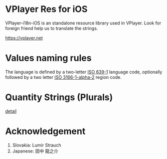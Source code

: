 
VPlayer Res for iOS
===================
VPlayer-i18n-iOS is an standalone resource library used in VPlayer. Look for foreign friend help us to translate the strings.

https://vplayer.net

Values naming rules
===================
The language is defined by a two-letter [ISO 639-1][1] language code,
optionally followed by a two letter [ISO 3166-1-alpha-2][2] region code.

Quantity Strings (Plurals)
=========================
[detail][3]

Acknowledgement
===============
1. Slovakia: Lumir Strauch
2. Japanese: 田中 龍之介 

[1]: http://www.loc.gov/standards/iso639-2/php/code_list.php
[2]: http://www.iso.org/iso/prods-services/iso3166ma/02iso-3166-code-lists/country_names_and_code_elements
[3]: http://developer.android.com/guide/topics/resources/string-resource.html#Plurals
